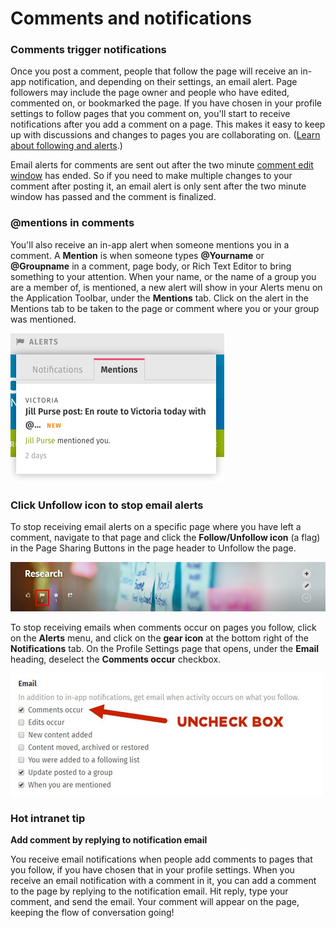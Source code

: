 # Comments and notifications

### Comments trigger notifications

Once you post a comment, people that follow the page will receive an in-app notification, and depending on their settings, an email alert. Page followers may include the page owner and people who have edited, commented on, or bookmarked the page. If you have chosen in your profile settings to follow pages that you comment on, you'll start to receive notifications after you add a comment on a page. This makes it easy to keep up with discussions and changes to pages you are collaborating on. \([Learn about following and alerts](../following-and-alerts/).\)  
  
Email alerts for comments are sent out after the two minute [comment edit window](edit-and-delete-comments.md) has ended. So if you need to make multiple changes to your comment after posting it, an email alert is only sent after the two minute window has passed and the comment is finalized.

### @mentions in comments

You'll also receive an in-app alert when someone mentions you in a comment. A **Mention** is when someone types **@Yourname** or **@Groupname** in a comment, page body, or Rich Text Editor to bring something to your attention. When your name, or the name of a group you are a member of, is mentioned, a new alert will show in your Alerts menu on the Application Toolbar, under the **Mentions** tab. Click on the alert in the Mentions tab to be taken to the page or comment where you or your group was mentioned.

![](../../../.gitbook/assets/2%20%2849%29.png)

### Click Unfollow icon to stop email alerts

To stop receiving email alerts on a specific page where you have left a comment, navigate to that page and click the **Follow/Unfollow icon** \(a flag\) in the Page Sharing Buttons in the page header to Unfollow the page.  


![](../../../.gitbook/assets/3.jpg)

To stop receiving emails when comments occur on pages you follow, click on the **Alerts** menu, and click on the **gear icon** at the bottom right of the **Notifications** tab. On the Profile Settings page that opens, under the **Email** heading, deselect the **Comments occur** checkbox.

![](../../../.gitbook/assets/4%20%2814%29.jpg)

### Hot intranet tip

**Add comment by replying to notification email**

You receive email notifications when people add comments to pages that you follow, if you have chosen that in your profile settings. When you receive an email notification with a comment in it, you can add a comment to the page by replying to the notification email. Hit reply, type your comment, and send the email. Your comment will appear on the page, keeping the flow of conversation going!

